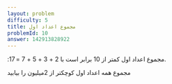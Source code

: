 ```yaml
---
layout: problem
difficulty: 5
title: مجموع اعداد اول
problemId: 10
answer: 142913828922
---
```

:مجموع اعداد اول کمتر از 10 برابر است با
 2 + 3 + 5 + 7 = 17.

مجموع همه اعداد اول کوچکتر از 2میلیون را بیابید
